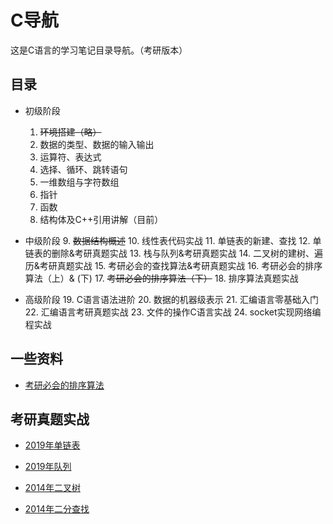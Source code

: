# C导航

这是C语言的学习笔记目录导航。（考研版本）

## 目录

- 初级阶段
  1. ~~环境搭建（略）~~
  2. 数据的类型、数据的输入输出
  3. 运算符、表达式
  4. 选择、循环、跳转语句
  5. 一维数组与字符数组
  6. 指针
  7. 函数
  8. 结构体及C++引用讲解（目前）

- 中级阶段
  9. ~~数据结构概述~~
  10. 线性表代码实战
  11. 单链表的新建、查找
  12. 单链表的删除&考研真题实战
  13. 栈与队列&考研真题实战
  14. 二叉树的建树、遍历&考研真题实战
  15. 考研必会的查找算法&考研真题实战
  16. 考研必会的排序算法（上）& (下)
  17. ~~考研必会的排序算法（下）~~
  18. 排序算法真题实战
- 高级阶段
  19. C语言语法进阶
  20. 数据的机器级表示
  21. 汇编语言零基础入门
  22. 汇编语言考研真题实战
  23. 文件的操作C语言实战
  24. socket实现网络编程实战

## 一些资料
- [考研必会的排序算法](https://github.com/newgitofzinian/C/blob/master/16/algorithm/algorithm.md)

## 考研真题实战
- [2019年单链表](https://github.com/newgitofzinian/C/blob/master/12/12.4/SortList/topic.md)

- [2019年队列](https://github.com/newgitofzinian/C/blob/master/13/13.8/Queue/Topic.md)

- [2014年二叉树](https://github.com/newgitofzinian/C/blob/master/14/14.7/Tree/topic.md)

- [2014年二分查找](https://github.com/newgitofzinian/C/blob/master/15/topic/topic.md)



